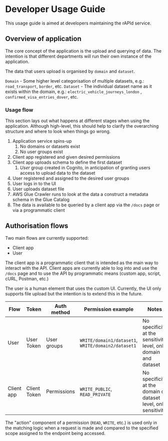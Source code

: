# Developer Usage Guide

This usage guide is aimed at developers maintaining the rAPId service.

## Overview of application

The core concept of the application is the upload and querying of data. The intention is that different departments will
run their own instance of the application.

The data that users upload is organised by `domain` and `dataset`.

`Domain` - Some higher level categorisation of multiple datasets, e.g.: `road_transport`, `border`, etc.
`Dataset` - The individual dataset name as it exists within the domain, e.g.: `electric_vehicle_journeys_london`
, `confirmed_visa_entries_dover`, etc.

### Usage flow

This section lays out what happens at different stages when using the application. Although high-level, this should help
to clarify the overarching structure and where to look when things go wrong.

1. Application service spins-up
    1. No domains or datasets exist
    2. No user groups exist
2. Client app registered and given desired permissions
3. Client app uploads schema to define the first dataset
    1. _User_ group created in Cognito, in anticipation of granting users access to upload data to the dataset
4. User registered and assigned to the desired user groups
5. User logs in to the UI
6. User uploads dataset file
7. AWS Glue Crawler runs to look at the data a construct a metadata schema in the Glue Catalog
8. The data is available to be queried by a client app via the `/docs` page or via a programmatic client

## Authorisation flows

Two main flows are currently supported:

- Client app
- User

The client app is a programmatic client that is intended as the main way to interact with the API. Client apps are
currently able to log into and use the `/docs` page and to use the API by programmatic means (custom app, script, cURL,
Postman, etc.)

The user is a human element that uses the custom UI. Currently, the UI only supports file upload but the intention is to
extend this in the future.

| Flow       | Token        | Auth method | Permission example                                 | Notes                                                             |
|------------|--------------|-------------|----------------------------------------------------|-------------------------------------------------------------------|
| User       | User Token   | User groups | `WRITE/domain1/dataset1`, `WRITE/domain2/dataset1` | No specificity at the sensitivity level, only domain and dataset  |
| Client app | Client Token | Permissions | `WRITE_PUBLIC`, `READ_PRIVATE`                   | No specificity at the domain or dataset level, only sensitivity   |

The "action" component of a permission (`READ`, `WRITE`, etc.) is used only in the matching logic when a request is made
and compared to the specified scope assigned to the endpoint being accessed.
